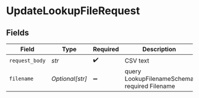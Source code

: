 # UpdateLookupFileRequest


## Fields

| Field                                        | Type                                         | Required                                     | Description                                  |
| -------------------------------------------- | -------------------------------------------- | -------------------------------------------- | -------------------------------------------- |
| `request_body`                               | *str*                                        | :heavy_check_mark:                           | CSV text                                     |
| `filename`                                   | *Optional[str]*                              | :heavy_minus_sign:                           | query LookupFilenameSchema required Filename |